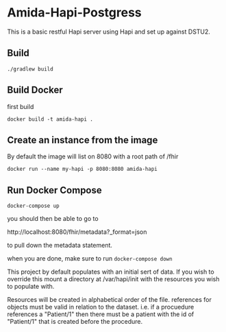 # Amida-Hapi-Postgress

This is a basic restful Hapi server using Hapi and set up against DSTU2.  

## Build

``./gradlew build``

## Build Docker

first build

``docker build -t amida-hapi .`` 

## Create an instance from the image
By default the image will list on 8080  with a root path of /fhir

``docker run --name my-hapi -p 8080:8080 amida-hapi``

## Run Docker Compose

``docker-compose up``

you should then be able to go to 

http://localhost:8080/fhir/metadata?_format=json 

to pull down the metadata statement.  

when you are done, make sure to run ``docker-compose down``

This project by default populates with an initial sert of data.  If you wish to override this mount a directory at /var/hapi/init with the resources you wish to populate with.

Resources will be created in alphabetical order of the file.  references for objects must be valid in relation to the dataset.  i.e. if a procuedure references a "Patient/1" then there must be a patient with the id of "Patient/1" that is created before the procedure.
